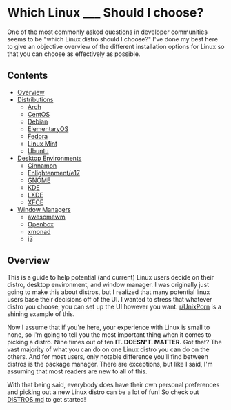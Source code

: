 # Which Linux ___ Should I choose?
One of the most commonly asked questions in developer communities seems to be "which Linux distro should I choose?" I've done my best here to give an objective overview of the different installation options for Linux so that you can choose as effectively as possible.

## Contents
* [Overview](#overview)
* [Distributions](DISTROS.md)
  * [Arch](DISTROS.md#arch)
  * [CentOS](DISTROS.md#centos)
  * [Debian](DISTROS.md#debian)
  * [ElementaryOS](DISTROS.md#elementary-os)
  * [Fedora](DISTROS.md#fedora)
  * [Linux Mint](DISTROS.md#linux-mint)
  * [Ubuntu](DISTROS.md#ubuntu)
* [Desktop Environments](desktop-environments.md)
  * [Cinnamon](desktop-evironments.md#cinnamon)
  * [Enlightenment/e17](desktop-environments.md#enlightenment)
  * [GNOME](desktop-environments.md#gnome)
  * [KDE](desktop-environments.md#kde)
  * [LXDE](desktop-environments.md#lxde)
  * [XFCE](desktop-environments.md#xfce)
* [Window Managers](window-managers.md)
  * [awesomewm](window-managers.md#awesomewm)
  * [Openbox](window-managers.md#openbox)
  * [xmonad](window-managers.md#xmonad)
  * [i3](window-managers.md#i3)


## Overview
This is a guide to help potential (and current) Linux users decide on their distro, desktop environment, and window manager.  I was originally just going to make this about distros, but I realized that many potential linux users base their decisions off of the UI. I wanted to stress that whatever distro you choose, you can set up the UI however you want.  [r/UnixPorn](reddit.com/r/unixporn) is a shining example of this.

Now I assume that if you're here, your experience with Linux is small to none, so I'm going to tell you the most important thing when it comes to picking a distro. Nine times out of ten
**IT.
DOESN'T.
MATTER.**
Got that? The vast majority of what you can do on one Linux distro you can do on the others.  And for most users, only notable difference you'll find between distros is the package manager.  There are exceptions, but like I said, I'm assuming that most readers are new to all of this.

With that being said, everybody does have their own personal preferences and picking out a new Linux distro can be a lot of fun!  So check out [DISTROS.md](DISTROS.md) to get started!
